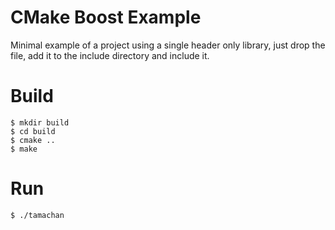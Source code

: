 CMake Boost Example
======================

Minimal example of a project using a single header only library,
just drop the file, add it to the include directory and include it.

Build
======================

    $ mkdir build
    $ cd build
    $ cmake ..
    $ make

Run
======================
    $ ./tamachan

